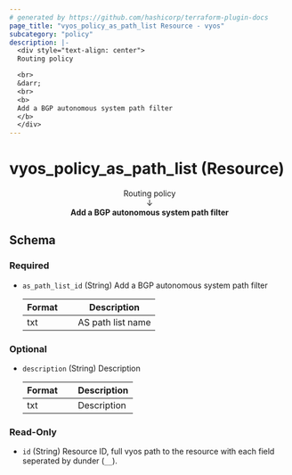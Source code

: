 ```yaml
---
# generated by https://github.com/hashicorp/terraform-plugin-docs
page_title: "vyos_policy_as_path_list Resource - vyos"
subcategory: "policy"
description: |-
  <div style="text-align: center">
  Routing policy

  <br>
  &darr;
  <br>
  <b>
  Add a BGP autonomous system path filter
  </b>
  </div>
---
```


# vyos_policy_as_path_list (Resource)

<div style="text-align: center">
Routing policy

<br>
&darr;
<br>
<b>
Add a BGP autonomous system path filter
</b>
</div>



<!-- schema generated by tfplugindocs -->
## Schema

### Required

- `as_path_list_id` (String) Add a BGP autonomous system path filter

    |  Format &emsp; | Description  |
    |----------|---------------|
    |  txt  &emsp; |  AS path list name  |

### Optional

- `description` (String) Description

    |  Format &emsp; | Description  |
    |----------|---------------|
    |  txt  &emsp; |  Description  |

### Read-Only

- `id` (String) Resource ID, full vyos path to the resource with each field seperated by dunder (`__`).
